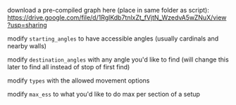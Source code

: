 download a pre-compiled graph here (place in same folder as script): https://drive.google.com/file/d/1RglKdb7tnlxZt_fVjtN_WzedvA5wZNuX/view?usp=sharing

modify `starting_angles` to have accessible angles (usually cardinals and nearby walls)

modify `destination_angles` with any angle you'd like to find (will change this later to find all instead of stop of first find)

modify `types` with the allowed movement options

modify `max_ess` to what you'd like to do max per section of a setup
